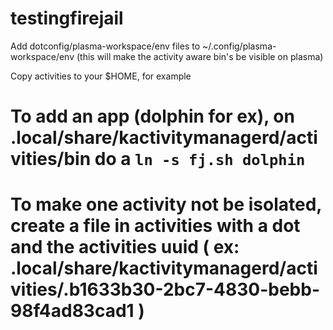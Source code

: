 # testingfirejail


Add dotconfig/plasma-workspace/env files to ~/.config/plasma-workspace/env (this will make the activity aware bin's be visible on plasma)

Copy activities to your $HOME, for example


# To add an app (dolphin for ex), on .local/share/kactivitymanagerd/activities/bin do a `ln -s fj.sh dolphin`

# To make one activity not be isolated, create a file in activities with a dot and the activities uuid ( ex: .local/share/kactivitymanagerd/activities/.b1633b30-2bc7-4830-bebb-98f4ad83cad1 )
